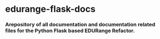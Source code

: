 # edurange-flask-docs

### Arepository of all documentation and documentation related files for the Python Flask based EDURange Refactor.
